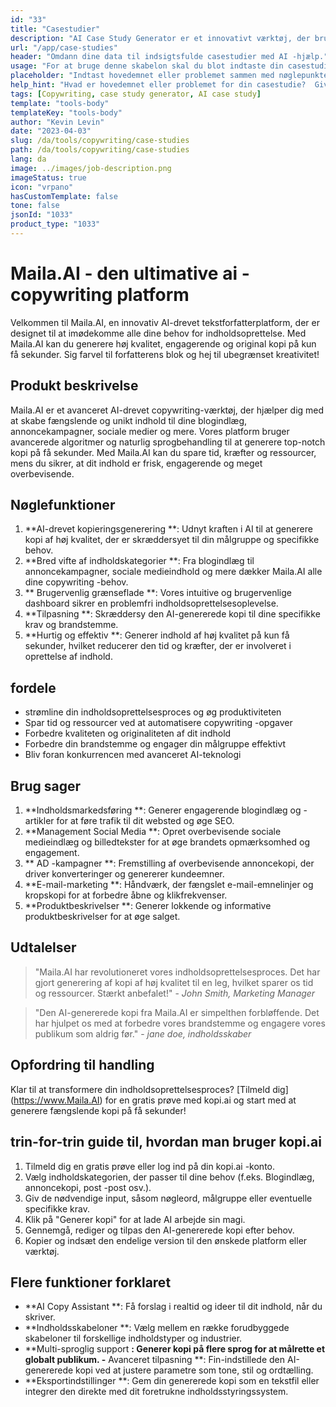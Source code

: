 ```yaml
---
id: "33"
title: "Casestudier"
description: "AI Case Study Generator er et innovativt værktøj, der bruger kunstig intelligens til at skabe overbevisende casestudier.  Dette kraftfulde værktøj hjælper dig med at generere velstrukturerede, engagerende og informative casestudier baseret på dine angivne data og nøglepunkter, hvilket sparer dig tid og kræfter i processen."
url: "/app/case-studies"
header: "Omdann dine data til indsigtsfulde casestudier med AI -hjælp."
usage: "For at bruge denne skabelon skal du blot indtaste din casestudies hovedemne, nøglepunkter og eventuelle relevante data eller statistikker.  Dette værktøj genererer derefter en velstruktureret, fængslende og informativ casestudie baseret på dit input."
placeholder: "Indtast hovedemnet eller problemet sammen med nøglepunkter og data, du vil inkludere i din casestudie, for eksempel: \ n \ nmain Emne: Forbedring af kundetilfredshed i en detailbutik \ n \ nkey point: \ n \ n1.  Identificering af kundesmerter \ n2.  Implementering af effektive løsninger \ n3.  Evaluering af virkningen af ​​ændringerne \ n \ ndata: stigning i gennemsnitlig kundetilfredshedsvurdering fra 3,5 til 4,2 \ n \ nkeywords: detail, kundetilfredshed, forbedring"
help_hint: "Hvad er hovedemnet eller problemet for din casestudie?  Giv nøglepunkter, data eller statistik, du vil medtage, og vi opretter en omfattende casestudie baseret på dit input."
tags: [Copywriting, case study generator, AI case study]
template: "tools-body"
templateKey: "tools-body"
author: "Kevin Levin"
date: "2023-04-03"
slug: /da/tools/copywriting/case-studies
path: /da/tools/copywriting/case-studies
lang: da
image: ../images/job-description.png
imageStatus: true
icon: "vrpano"
hasCustomTemplate: false
tone: false
jsonId: "1033"
product_type: "1033"
---
```


# Maila.AI - den ultimative ai -copywriting platform

Velkommen til Maila.AI, en innovativ AI-drevet tekstforfatterplatform, der er designet til at imødekomme alle dine behov for indholdsoprettelse. Med Maila.AI kan du generere høj kvalitet, engagerende og original kopi på kun få sekunder. Sig farvel til forfatterens blok og hej til ubegrænset kreativitet!

## Produkt beskrivelse

Maila.AI er et avanceret AI-drevet copywriting-værktøj, der hjælper dig med at skabe fængslende og unikt indhold til dine blogindlæg, annoncekampagner, sociale medier og mere. Vores platform bruger avancerede algoritmer og naturlig sprogbehandling til at generere top-notch kopi på få sekunder. Med Maila.AI kan du spare tid, kræfter og ressourcer, mens du sikrer, at dit indhold er frisk, engagerende og meget overbevisende.

## Nøglefunktioner

1. **AI-drevet kopieringsgenerering **: Udnyt kraften i AI til at generere kopi af høj kvalitet, der er skræddersyet til din målgruppe og specifikke behov.
2. **Bred vifte af indholdskategorier **: Fra blogindlæg til annoncekampagner, sociale medieindhold og mere dækker Maila.AI alle dine copywriting -behov.
3. ** Brugervenlig grænseflade **: Vores intuitive og brugervenlige dashboard sikrer en problemfri indholdsoprettelsesoplevelse.
4. **Tilpasning **: Skræddersy den AI-genererede kopi til dine specifikke krav og brandstemme.
5. **Hurtig og effektiv **: Generer indhold af høj kvalitet på kun få sekunder, hvilket reducerer den tid og kræfter, der er involveret i oprettelse af indhold.

## fordele

- strømline din indholdsoprettelsesproces og øg produktiviteten
- Spar tid og ressourcer ved at automatisere copywriting -opgaver
- Forbedre kvaliteten og originaliteten af ​​dit indhold
- Forbedre din brandstemme og engager din målgruppe effektivt
- Bliv foran konkurrencen med avanceret AI-teknologi

## Brug sager

1. **Indholdsmarkedsføring **: Generer engagerende blogindlæg og -artikler for at føre trafik til dit websted og øge SEO.
2. **Management Social Media **: Opret overbevisende sociale medieindlæg og billedtekster for at øge brandets opmærksomhed og engagement.
3. ** AD -kampagner **: Fremstilling af overbevisende annoncekopi, der driver konverteringer og genererer kundeemner.
4. **E-mail-marketing **: Håndværk, der fængslet e-mail-emnelinjer og kropskopi for at forbedre åbne og klikfrekvenser.
5. **Produktbeskrivelser **: Generer lokkende og informative produktbeskrivelser for at øge salget.

## Udtalelser

> "Maila.AI har revolutioneret vores indholdsoprettelsesproces. Det har gjort generering af kopi af høj kvalitet til en leg, hvilket sparer os tid og ressourcer. Stærkt anbefalet!" - _John Smith, Marketing Manager_

> "Den AI-genererede kopi fra Maila.AI er simpelthen forbløffende. Det har hjulpet os med at forbedre vores brandstemme og engagere vores publikum som aldrig før." - _jane doe, indholdsskaber_

## Opfordring til handling

Klar til at transformere din indholdsoprettelsesproces? [Tilmeld dig] (https://www.Maila.AI) for en gratis prøve med kopi.ai og start med at generere fængslende kopi på få sekunder!

## trin-for-trin guide til, hvordan man bruger kopi.ai

1. Tilmeld dig en gratis prøve eller log ind på din kopi.ai -konto.
2. Vælg indholdskategorien, der passer til dine behov (f.eks. Blogindlæg, annoncekopi, post -post osv.).
3. Giv de nødvendige input, såsom nøgleord, målgruppe eller eventuelle specifikke krav.
4. Klik på "Generer kopi" for at lade AI arbejde sin magi.
5. Gennemgå, rediger og tilpas den AI-genererede kopi efter behov.
6. Kopier og indsæt den endelige version til den ønskede platform eller værktøj.

## Flere funktioner forklaret

- **AI Copy Assistant **: Få forslag i realtid og ideer til dit indhold, når du skriver.
- **Indholdsskabeloner **: Vælg mellem en række forudbyggede skabeloner til forskellige indholdstyper og industrier.
- **Multi-sproglig support **: Generer kopi på flere sprog for at målrette et globalt publikum. -** Avanceret tilpasning **: Fin-indstillede den AI-genererede kopi ved at justere parametre som tone, stil og ordtælling.
- **Eksportindstillinger **: Gem din genererede kopi som en tekstfil eller integrer den direkte med dit foretrukne indholdsstyringssystem.
